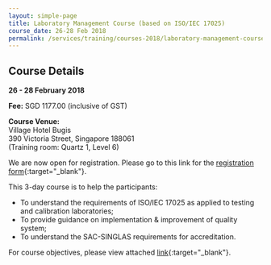 ```yaml
---
layout: simple-page
title: Laboratory Management Course (based on ISO/IEC 17025)
course_date: 26-28 Feb 2018
permalink: /services/training/courses-2018/laboratory-management-course-ISO-IEC-17025
---
```


## Course Details
**26 - 28 February 2018**

**Fee:** SGD 1177.00 (inclusive of GST)
 
**Course Venue:**  
Village Hotel Bugis  
390 Victoria Street, Singapore 188061  
(Training room: Quartz 1, Level 6)
 
We are now open for registration.  Please go to this link for the [registration form](/files/registration-forms/Registration-form-(LM-and-IA-Feb-and-Mar-2018).docx){:target="_blank"}.
 
This 3-day course is to help the participants:
* To understand the requirements of ISO/IEC 17025 as applied to testing and
calibration laboratories;  
* To provide guidance on implementation & improvement of quality system;  
* To understand the SAC-SINGLAS requirements for accreditation.
 
For course objectives, please view attached [link](/files/training/Lab-Management-Course.pdf){:target="_blank"}.
